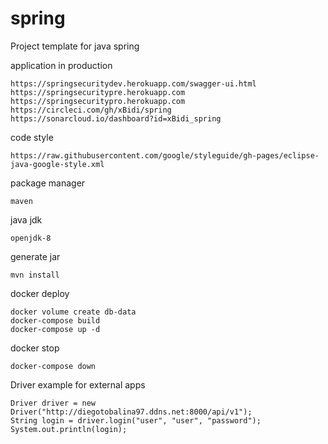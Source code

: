 # spring
Project template for java spring

application in production
````
https://springsecuritydev.herokuapp.com/swagger-ui.html
https://springsecuritypre.herokuapp.com
https://springsecuritypro.herokuapp.com
https://circleci.com/gh/xBidi/spring
https://sonarcloud.io/dashboard?id=xBidi_spring
````
code style
````
https://raw.githubusercontent.com/google/styleguide/gh-pages/eclipse-java-google-style.xml
````
package manager
````
maven
````
java jdk
````
openjdk-8
````

generate jar
````
mvn install
````

docker deploy
````
docker volume create db-data
docker-compose build
docker-compose up -d
````

docker stop
````
docker-compose down
````

Driver example for external apps
````
Driver driver = new Driver("http://diegotobalina97.ddns.net:8000/api/v1");
String login = driver.login("user", "user", "password");
System.out.println(login);
````
